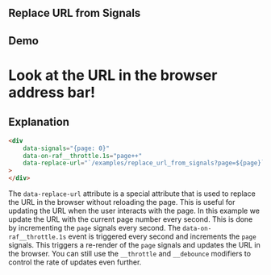 ## Replace URL from Signals

## Demo

<div
    data-signals="{page: 0}"
    data-on-raf__throttle.1s="page++"
    data-replace-url="`/examples/replace_url_from_signals?page=${page}`"
>
</div>

# Look at the URL in the browser address bar!

## Explanation

```html
<div
    data-signals="{page: 0}"
    data-on-raf__throttle.1s="page++"
    data-replace-url="`/examples/replace_url_from_signals?page=${page}`"
>
</div>
```

The `data-replace-url` attribute is a special attribute that is used to replace the URL in the browser without reloading the page. This is useful for updating the URL when the user interacts with the page. In this example we update the URL with the current page number every second. This is done by incrementing the `page` signals every second. The `data-on-raf__throttle.1s` event is triggered every second and increments the `page` signals. This triggers a re-render of the `page` signals and updates the URL in the browser. You can still use the `__throttle` and `__debounce` modifiers to control the rate of updates even further.
